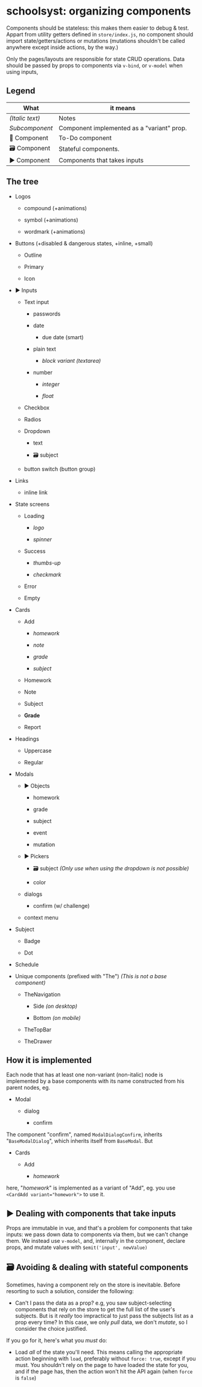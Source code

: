# schoolsyst: organizing components

Components should be stateless: this makes them easier to debug & test. Appart from utility getters defined in `store/index.js`, no component should import state/getters/actions or mutations (mutations shouldn't be called anywhere except inside actions, by the way.)

Only the pages/layouts are responsible for state CRUD operations. Data should be passed by props to components via `v-bind`, or `v-model` when using inputs, 



## Legend

| What            | it means                                   |
| --------------- | ------------------------------------------ |
| *(Italic text)* | Notes                                      |
| _Subcomponent_  | Component implemented as a "variant" prop. |
| 🚧 Component    | To-Do component                            |
| 🗃 Component    | Stateful components.                       |
| ▶ Component     | Components that takes inputs               |

## The tree

- Logos
  
  - compound (+animations)
  
  - symbol (+animations)
  
  - wordmark (+animations)

- Buttons (+disabled & dangerous states, +inline, +small)
  
  - Outline
  
  - Primary
  
  - Icon

- ▶ Inputs
  
  - Text input
    
    - passwords
    
    - date
      
      - due date (smart)
    
    - plain text
      
      - *block variant (textarea)*
    
    - number
      
      - *integer*
      
      - *float*
  
  - Checkbox
  
  - Radios
  
  - Dropdown
    
    - text
    
    - 🗃 subject
  
  - button switch (button group)

- Links
  
  - inline link

- State screens
  
  - Loading
    
    - *logo*
    
    - *spinner*
  
  - Success
    
    - *thumbs-up*
    
    - *checkmark*
  
  - Error
  
  - Empty

- Cards
  
  - Add
    
    - *homework*
    
    - *note*
    
    - *grade*
    
    - *subject*
  
  - Homework
  
  - Note
  
  - Subject
  
  - **Grade**
  
  - Report

- Headings
  
  - Uppercase
  
  - Regular

- Modals
  
  - ▶ Objects
    
    - homework
    
    - grade
    
    - subject
    
    - event
    
    - mutation
  
  - ▶ Pickers
    
    - 🗃 subject _(Only use when using the dropdown is not possible)_
    
    - color
  
  - dialogs
    
    - confirm (w/ challenge)
  
  - context menu

- Subject
  
  - Badge
  
  - Dot

- Schedule

- Unique components (prefixed with "The") _(This is not a base component)_
  
  - TheNavigation
    
    - Side _(on desktop)_
    
    - Bottom _(on mobile)_
  
  - TheTopBar
  
  - TheDrawer

## How it is implemented

Each node that has at least one non-variant (non-italic) node is implemented by a base components with its name constructed from his parent nodes, eg.

- Modal
  
  - dialog
    
    - confirm

The component "confirm", named `ModalDialogConfirm`, inherits "`BaseModalDialog`", which inherits itself from `BaseModal`. But 

- Cards
  
  - Add
    
    - *homework*

here, "_homework_" is implemented as a variant of "Add", eg. you use `<CardAdd variant="homework">` to use it.

## ▶ Dealing with components that take inputs

Props are immutable in vue, and that's a problem for components that take inputs: we pass down data to components via them, but we can't change them. We instead use `v-model`, and, internally in the component, declare props, and mutate values with `$emit('input', newValue)`

## 🗃 Avoiding & dealing with stateful components

Sometimes, having a component rely on the store is inevitable. Before resorting to such a solution, consider the following:

- Can't I pass the data as a prop?
  e.g, you saw subject-selecting components that rely on the store to get the full list of the user's subjects. But is it _really_ too impractical to just pass the subjects list as a prop every time? In this case, we only _pull_ data, we don't _mutate_, so I consider the choice justified.

If you go for it, here's what you _must_ do:

- Load _all_ of the state you'll need.
  This means calling the appropriate action beginning with `load`, preferably without `force: true`, except if you must.
  You shouldn't rely on the page to have loaded the state for you, and if the page has, then the action won't hit the API again (when `force` is `false`)


